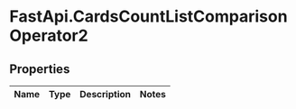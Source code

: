 # FastApi.CardsCountListComparisonOperator2

## Properties
Name | Type | Description | Notes
------------ | ------------- | ------------- | -------------
